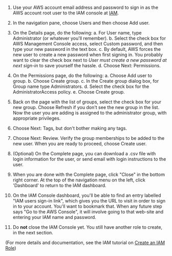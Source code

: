 1. Use your AWS account email address and password to sign in as the AWS account root user to the IAM console at [IAM](https://console.aws.amazon.com/iam/).

2. In the navigation pane, choose Users and then choose Add user.

3. On the Details page, do the following:
    a. For User name, type Administrator (or whatever you'll remember).
    b. Select the check box for AWS Management Console access, select Custom password, and then type your new password in the text box.
    c. By default, AWS forces the new user to create a new password when first signing in. You probably want to clear the check box next to *User must create a new password at next sign-in* to save yourself the hassle.
    d. Choose Next: Permissions.

4. On the Permissions page, do the following:
    a. Choose Add user to group.
    b. Choose Create group.
    c. In the Create group dialog box, for Group name type Administrators.
    d. Select the check box for the AdministratorAccess policy.
    e. Choose Create group.

5. Back on the page with the list of groups, select the check box for your new group. Choose Refresh if you don't see the new group in the list.  Now the user you are adding is assigned to the administrator group, with appropriate privileges.

6. Choose Next: Tags, but don't bother making any tags.

7. Choose Next: Review. Verify the group memberships to be added to the new user. When you are ready to proceed, choose Create user.

8. (Optional) On the Complete page, you can download a .csv file with login information for the user, or send email with login instructions to the user.

9. When you are done with the Complete page, click "Close" in the bottom right corner.  At the top of the navigation menu on the left, click 'Dashboard' to return to the IAM dashboard.

10. On the IAM Console dashboard, you'll be able to find an entry labelled "IAM users sign-in link", which gives you the URL to visit in order to sign in to your
account.  You'll want to bookmark that.  When any future step says "Go to the AWS Console", it will involve going to that web-site and entering your IAM name
and password.

11.  Do **not** close the IAM Console yet.  You still have another role to create, in the next section.


(For more details and documentation, see the IAM tutorial on [Create an IAM Role](https://docs.aws.amazon.com/IAM/latest/UserGuide/getting-started_create-admin-group.html))